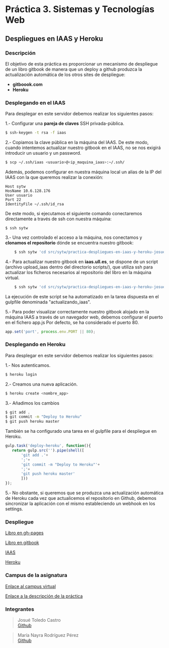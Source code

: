 # Práctica 3. Sistemas y Tecnologías Web

## Despliegues en IAAS y Heroku


### Descripción


El objetivo de esta práctica es proporcionar un mecanismo de despliegue de un libro gitbook de manera que un deploy a github produzca la actualización automática de los otros sites de despliegue:
- **gitboook.com**
- **Heroku**
 


### Desplegando en el IAAS

Para desplegar en este servidor debemos realizar los siguientes pasos:

1.- Configurar una **pareja de claves** SSH privada-pública.

```bash
$ ssh-keygen -t rsa -f iaas 
```
2.- Copiamos la clave pública en la máquina del IAAS. De este modo, cuando intentemos actualizar nuestro gitbook en el IAAS, no se nos exigirá introducir un usuario y un password.

```bash
$ scp ~/.ssh/iaas <usuario>@<ip_maquina_iaas>:~/.ssh/
```

Además, podemos configurar en nuestra máquina local un alias de la IP del IAAS con la que queremos realizar la conexión:

```
Host sytw
HosName 10.6.128.176
User usuario
Port 22
IdentityFile ~/.ssh/id_rsa
```

De este modo, si ejecutamos el siguiente comando conectaremos directamente a través de ssh con nuestra máquina:

```
$ ssh sytw
```

3.- Una vez controlado el acceso a la máquina, nos conectamos y **clonamos el repositorio** dónde se encuentra nuestro gitbook:

```bash
    $ ssh sytw 'cd src/sytw/practica-despliegues-en-iaas-y-heroku-josue-nayra; git clone <url del repositorio>'
```

4.- Para actualizar nuestro gitbook en **iaas.ull.es**, se dispone de un script (archivo upload_iaas dentro del directorio scripts/), que utiliza ssh para actualizar los ficheros necesarios al repositorio del libro en la máquina virtual.

```bash
    $ ssh sytw 'cd src/sytw/practica-despliegues-en-iaas-y-heroku-josue-nayra; git pull origin master'
```

La ejecución de este script se ha automatizado en la tarea dispuesta en el gulpfile denominada "actualizando_iaas".

5.- Para poder visualizar correctamente nuestro gitbook alojado en la máquina IAAS a través de un navegador web, debemos configurar el puerto en el fichero app.js
Por defecto, se ha considerado el puerto 80.

```javascript
app.set('port', process.env.PORT || 80);
```


### Desplegando en Heroku

Para desplegar en este servidor debemos realizar los siguientes pasos:

1.- Nos autenticamos.

```bash
$ heroku login
```

2.- Creamos una nueva aplicación.

```bash
$ heroku create <nombre_app>
```

3.- Añadimos los cambios

```bash
$ git add .
$ git commit -m "Deploy to Heroku"
$ git push heroku master
```

También se ha configurado una tarea en el gulpfile para el despliegue en Heroku.

```javascript
gulp.task('deploy-heroku', function(){
   return gulp.src('').pipe(shell([
       'git add .'+
       ';'+
       'git commit -m "Deploy to Heroku"'+
       ';'+
       'git push heroku master'
       ])) 
});
```

5.- No obstante, si queremos que se produzca una actualización automática de Heroku cada vez que actualicemos el repositorio en Github, 
debemos sincronizar la aplicación con el mismo estableciendo un webhook en los settings.



### Despliegue

[Libro en gh-pages](https://ull-esit-sytw-1617.github.io/practica-despliegues-en-iaas-y-heroku-josue-nayra/)

[Libro en gitbook](https://josuetc94.gitbooks.io/practica3-sytw1617/content/)

[IAAS](10.6.128.176)

[Heroku](https://p3-josue-nayra.herokuapp.com/)



### Campus de la asignatura

[Enlace al campus virtual](https://campusvirtual.ull.es/1617/course/view.php?id=1175)

[Enlace a la descripción de la práctica](https://crguezl.github.io/ull-esit-1617/practicas/practicaiaas.html)



### Integrantes

> Josué Toledo Castro   
>[Github](https://github.com/JosueTC94)

> María Nayra Rodríguez Pérez   
>[Github](https://github.com/alu0100406122)
